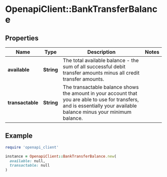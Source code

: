 # OpenapiClient::BankTransferBalance

## Properties

| Name | Type | Description | Notes |
| ---- | ---- | ----------- | ----- |
| **available** | **String** | The total available balance - the sum of all successful debit transfer amounts minus all credit transfer amounts. |  |
| **transactable** | **String** | The transactable balance shows the amount in your account that you are able to use for transfers, and is essentially your available balance minus your minimum balance. |  |

## Example

```ruby
require 'openapi_client'

instance = OpenapiClient::BankTransferBalance.new(
  available: null,
  transactable: null
)
```

